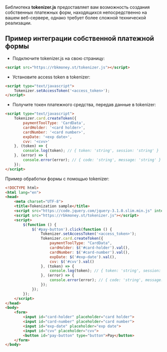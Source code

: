 Библиотека **tokenizer.js** предоставляет вам возможность создания собственных платежных форм, находящихся непосредственно на вашем веб-сервере, однако требует более сложной технической реализации.

## Пример интеграции собственной платежной формы
* Подключите tokenizer.js на свою страницу:
```html
<script src="https://rbkmoney.st/tokenizer.js"></script>
```
* Установите access token в tokenizer:
```html
<script type="text/javascript">
    Tokenizer.setAccessToken('<access_token>');
</script>
```
* Получите токен платежного средства, передав данные в tokenizer:
```html
<script type="text/javascript">
    Tokenizer.card.createToken({
        paymentToolType: 'CardData',
        cardHolder: '<card holder>',
        cardNumber: '<card number>',
        expDate: '<exp date>',
        cvv: '<cvv>'
    }, (token) => {
        console.log(token); // { token: 'string', session: 'string' }
    }, (error) => {
        console.error(error); // { code: 'string', message: 'string' }
    });
</script>
```

Пример обработки формы c помощью tokenizer:
```html
<!DOCTYPE html>
<html lang="en">
<head>
    <meta charset="UTF-8">
    <title>Tokenization sample</title>
    <script src="https://code.jquery.com/jquery-3.1.0.slim.min.js" integrity="sha256-cRpWjoSOw5KcyIOaZNo4i6fZ9tKPhYYb6i5T9RSVJG8=" crossorigin="anonymous"></script>
    <script src="https://rbkmoney.st/tokenizer.js"></script>
    <script>
        $(function () {
            $('#pay-button').click(function () {
                Tokenizer.setAccessToken('<access_token>');
                Tokenizer.card.createToken({
                    paymentToolType: "CardData",
                    cardHolder: $('#card-holder').val(),
                    cardNumber: $('#card-number').val(),
                    expDate: $('#exp-date').val(),
                    cvv: $('#cvv').val()
                }, (token) => {
                    console.log(token); // { token: 'string', session: 'string' }
                }, (error) => {
                    console.error(error); // { code: 'string', message: 'string' }
                });
            });
        });
    </script>
</head>
<body>
    <form>
        <input id="card-holder" placeholder="card holder">
        <input id="card-number" placeholder="card number">
        <input id="exp-date" placeholder="exp date">
        <input id="cvv" placeholder="cvv">
        <button id="pay-button" type="button">Pay</button>
    </form>
</body>
```

